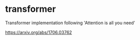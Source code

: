 # transformer
Transformer implementation following 'Attention is all you need'

https://arxiv.org/abs/1706.03762
